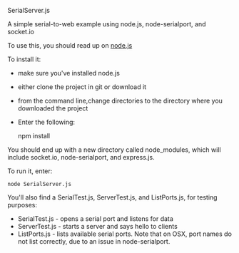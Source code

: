 SerialServer.js

A simple serial-to-web example using node.js, node-serialport, and socket.io

To use this, you should read up on <a href="nodejs.org">node.js</a>

To install it:
* make sure you've installed node.js
* either clone the project in git or download it
* from the command line,change directories to the directory where you downloaded the project
* Enter the following:

	npm install 

You should end up with a new directory called node_modules, which will include socket.io, node-serialport, and express.js.

To run it, enter:

	node SerialServer.js

You'll also find a SerialTest.js, ServerTest.js, and ListPorts.js, for testing purposes:

* SerialTest.js - opens a serial port and listens for data
* ServerTest.js - starts a server and says hello to clients
* ListPorts.js - lists available serial ports. Note that on OSX, port names do not list correctly, due to an issue in node-serialport.